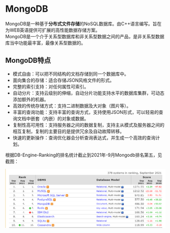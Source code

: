 # MongoDB

MongoDB是一种基于**分布式文件存储**的NoSQL数据库。由C++语言编写。旨在为WEB英语提供可扩展的高性能数据存储方案。<br/>
MongoDB是一个介于关系型数据库和非关系型数据之间的产品，是非关系型数据库当中功能最丰富，最像关系型数据的。

## MongoDB特点
- 模式自由：可以把不同结构的文档存储到同一个数据库中。
- 面向集合的存储：适合存储JSON风格文件的形式。
- 完整的索引支持：对任何属性可索引。
- 自动分片：支持云级别的伸缩，自动分片功能支持水平的数据库集群，可动态添加额外的机器。
- 高效的传统存储方式：支持二进制数据及大对象（图片等）。
- 丰富的查询功能：支持丰富的查询方式，支持使用JSON形式，可以轻易的查询文档中嵌套（内嵌）的对象或数据。
- 复制性高可用性：支持服务器之间的数据复制，支持主从模式及服务器之间的相互复制，复制的主要目的是提供冗余及自动故障转移。
- 快速的更新操作：查询优化器会分析查询表达式，并生成一个高效的查询计划。

根据DB-Engine-Ranking的排名统计截止到2021年-9月Mongodb排名第五，见截图：

![avatar](../media/pictures/Mongdb-Rank.png)

